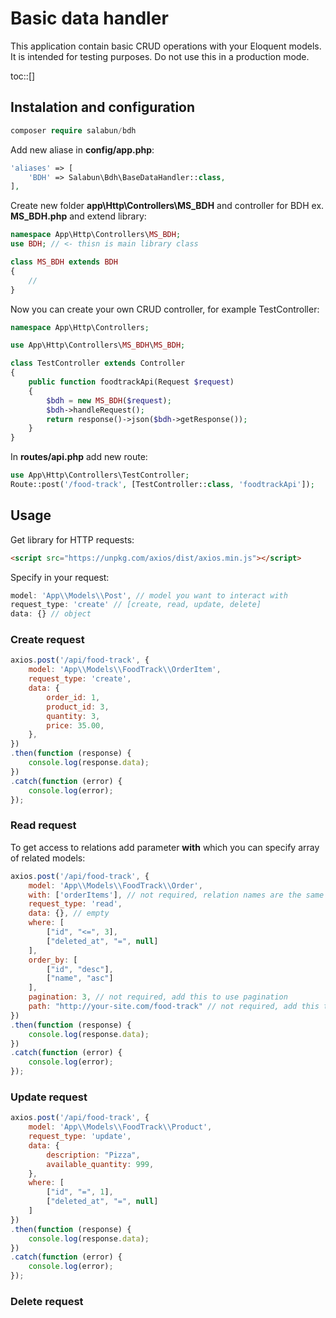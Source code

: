 # Basic data handler

This application contain basic CRUD operations with your Eloquent models. It is intended for testing purposes. Do not use this in a production mode.

toc::[]

## Instalation and configuration
```php
composer require salabun/bdh
```
Add new aliase in **config/app.php**:
```php
'aliases' => [
    'BDH' => Salabun\Bdh\BaseDataHandler::class,
],
```

Create new folder **app\Http\Controllers\MS_BDH** and controller for BDH ex. **MS_BDH.php** and extend library:
```php
namespace App\Http\Controllers\MS_BDH;
use BDH; // <- thisn is main library class

class MS_BDH extends BDH
{
    //
}
```
Now you can create your own CRUD controller, for example TestController:
```php
namespace App\Http\Controllers;

use App\Http\Controllers\MS_BDH\MS_BDH;

class TestController extends Controller
{
    public function foodtrackApi(Request $request)
    {
        $bdh = new MS_BDH($request);
        $bdh->handleRequest();
        return response()->json($bdh->getResponse());
    }
}
```
In **routes/api.php** add new route:
```php
use App\Http\Controllers\TestController;
Route::post('/food-track', [TestController::class, 'foodtrackApi']);
```

## Usage
Get library for HTTP requests:
```html
<script src="https://unpkg.com/axios/dist/axios.min.js"></script>
```
Specify in your request:
```js
model: 'App\\Models\\Post', // model you want to interact with
request_type: 'create' // [create, read, update, delete]
data: {} // object
```


### Create request
```js
axios.post('/api/food-track', {
    model: 'App\\Models\\FoodTrack\\OrderItem',
    request_type: 'create',
    data: {
        order_id: 1,
        product_id: 3,
        quantity: 3,
        price: 35.00,
    },
})
.then(function (response) {
    console.log(response.data);
})
.catch(function (error) {
    console.log(error);
});
```
### Read request
To get access to relations add parameter **with** which you can specify array of related models:
```js
axios.post('/api/food-track', {
    model: 'App\\Models\\FoodTrack\\Order',
    with: ['orderItems'], // not required, relation names are the same as in laravel model
    request_type: 'read',
    data: {}, // empty
    where: [
        ["id", "<=", 3],
        ["deleted_at", "=", null]
    ],
    order_by: [
        ["id", "desc"],
        ["name", "asc"]
    ],
    pagination: 3, // not required, add this to use pagination
    path: "http://your-site.com/food-track" // not required, add this to customize pagination link
})
.then(function (response) {
    console.log(response.data);
})
.catch(function (error) {
    console.log(error);
});
```

### Update request
```js
axios.post('/api/food-track', {
    model: 'App\\Models\\FoodTrack\\Product',
    request_type: 'update',
    data: {
        description: "Pizza",
        available_quantity: 999,
    },
    where: [
        ["id", "=", 1],
        ["deleted_at", "=", null]
    ]
})
.then(function (response) {
    console.log(response.data);
})
.catch(function (error) {
    console.log(error);
});
```
### Delete request
